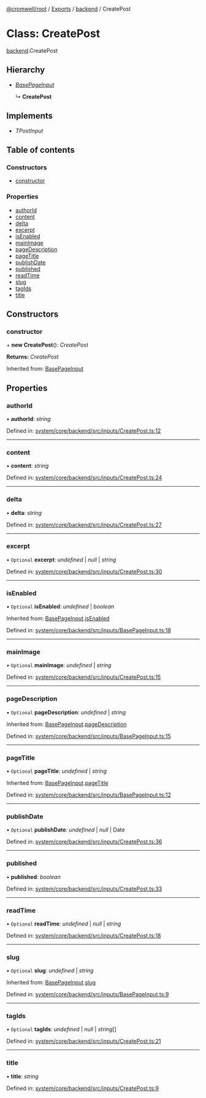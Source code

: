 [@cromwell/root](../README.md) / [Exports](../modules.md) / [backend](../modules/backend.md) / CreatePost

# Class: CreatePost

[backend](../modules/backend.md).CreatePost

## Hierarchy

* [*BasePageInput*](backend.basepageinput.md)

  ↳ **CreatePost**

## Implements

* *TPostInput*

## Table of contents

### Constructors

- [constructor](backend.createpost.md#constructor)

### Properties

- [authorId](backend.createpost.md#authorid)
- [content](backend.createpost.md#content)
- [delta](backend.createpost.md#delta)
- [excerpt](backend.createpost.md#excerpt)
- [isEnabled](backend.createpost.md#isenabled)
- [mainImage](backend.createpost.md#mainimage)
- [pageDescription](backend.createpost.md#pagedescription)
- [pageTitle](backend.createpost.md#pagetitle)
- [publishDate](backend.createpost.md#publishdate)
- [published](backend.createpost.md#published)
- [readTime](backend.createpost.md#readtime)
- [slug](backend.createpost.md#slug)
- [tagIds](backend.createpost.md#tagids)
- [title](backend.createpost.md#title)

## Constructors

### constructor

\+ **new CreatePost**(): *CreatePost*

**Returns:** *CreatePost*

Inherited from: [BasePageInput](backend.basepageinput.md)

## Properties

### authorId

• **authorId**: *string*

Defined in: [system/core/backend/src/inputs/CreatePost.ts:12](https://github.com/CromwellCMS/Cromwell/blob/ccdbdd0/system/core/backend/src/inputs/CreatePost.ts#L12)

___

### content

• **content**: *string*

Defined in: [system/core/backend/src/inputs/CreatePost.ts:24](https://github.com/CromwellCMS/Cromwell/blob/ccdbdd0/system/core/backend/src/inputs/CreatePost.ts#L24)

___

### delta

• **delta**: *string*

Defined in: [system/core/backend/src/inputs/CreatePost.ts:27](https://github.com/CromwellCMS/Cromwell/blob/ccdbdd0/system/core/backend/src/inputs/CreatePost.ts#L27)

___

### excerpt

• `Optional` **excerpt**: *undefined* \| *null* \| *string*

Defined in: [system/core/backend/src/inputs/CreatePost.ts:30](https://github.com/CromwellCMS/Cromwell/blob/ccdbdd0/system/core/backend/src/inputs/CreatePost.ts#L30)

___

### isEnabled

• `Optional` **isEnabled**: *undefined* \| *boolean*

Inherited from: [BasePageInput](backend.basepageinput.md).[isEnabled](backend.basepageinput.md#isenabled)

Defined in: [system/core/backend/src/inputs/BasePageInput.ts:18](https://github.com/CromwellCMS/Cromwell/blob/ccdbdd0/system/core/backend/src/inputs/BasePageInput.ts#L18)

___

### mainImage

• `Optional` **mainImage**: *undefined* \| *string*

Defined in: [system/core/backend/src/inputs/CreatePost.ts:15](https://github.com/CromwellCMS/Cromwell/blob/ccdbdd0/system/core/backend/src/inputs/CreatePost.ts#L15)

___

### pageDescription

• `Optional` **pageDescription**: *undefined* \| *string*

Inherited from: [BasePageInput](backend.basepageinput.md).[pageDescription](backend.basepageinput.md#pagedescription)

Defined in: [system/core/backend/src/inputs/BasePageInput.ts:15](https://github.com/CromwellCMS/Cromwell/blob/ccdbdd0/system/core/backend/src/inputs/BasePageInput.ts#L15)

___

### pageTitle

• `Optional` **pageTitle**: *undefined* \| *string*

Inherited from: [BasePageInput](backend.basepageinput.md).[pageTitle](backend.basepageinput.md#pagetitle)

Defined in: [system/core/backend/src/inputs/BasePageInput.ts:12](https://github.com/CromwellCMS/Cromwell/blob/ccdbdd0/system/core/backend/src/inputs/BasePageInput.ts#L12)

___

### publishDate

• `Optional` **publishDate**: *undefined* \| *null* \| Date

Defined in: [system/core/backend/src/inputs/CreatePost.ts:36](https://github.com/CromwellCMS/Cromwell/blob/ccdbdd0/system/core/backend/src/inputs/CreatePost.ts#L36)

___

### published

• **published**: *boolean*

Defined in: [system/core/backend/src/inputs/CreatePost.ts:33](https://github.com/CromwellCMS/Cromwell/blob/ccdbdd0/system/core/backend/src/inputs/CreatePost.ts#L33)

___

### readTime

• `Optional` **readTime**: *undefined* \| *null* \| *string*

Defined in: [system/core/backend/src/inputs/CreatePost.ts:18](https://github.com/CromwellCMS/Cromwell/blob/ccdbdd0/system/core/backend/src/inputs/CreatePost.ts#L18)

___

### slug

• `Optional` **slug**: *undefined* \| *string*

Inherited from: [BasePageInput](backend.basepageinput.md).[slug](backend.basepageinput.md#slug)

Defined in: [system/core/backend/src/inputs/BasePageInput.ts:9](https://github.com/CromwellCMS/Cromwell/blob/ccdbdd0/system/core/backend/src/inputs/BasePageInput.ts#L9)

___

### tagIds

• `Optional` **tagIds**: *undefined* \| *null* \| *string*[]

Defined in: [system/core/backend/src/inputs/CreatePost.ts:21](https://github.com/CromwellCMS/Cromwell/blob/ccdbdd0/system/core/backend/src/inputs/CreatePost.ts#L21)

___

### title

• **title**: *string*

Defined in: [system/core/backend/src/inputs/CreatePost.ts:9](https://github.com/CromwellCMS/Cromwell/blob/ccdbdd0/system/core/backend/src/inputs/CreatePost.ts#L9)
